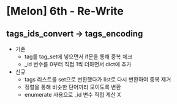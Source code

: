 # [Melon] 6th - Re-Write

## tags_ids_convert -> tags_encoding
  - 기존
    - tag를 tag_set에 넣으면서 if문을 통해 중복 체크
    - _id 변수를 0부터 직접 1씩 더하면서 dict에 추가
  - 신규
    - tags 리스트를 set으로 변환했다가 list로 다시 변환하여 중복 제거
    - 정렬을 통해 비슷한 단어끼리 모이도록 변환
    - enumerate 사용으로 _id 변수 직접 계산 X
